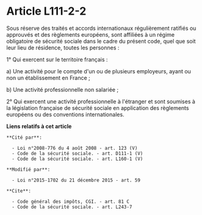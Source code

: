 # Article L111-2-2

Sous réserve des traités et accords internationaux régulièrement ratifiés ou approuvés et des règlements européens, sont
affiliées à un régime obligatoire de sécurité sociale dans le cadre du présent code, quel que soit leur lieu de résidence,
toutes les personnes : 

1° Qui exercent sur le territoire français : 

a) Une activité pour le compte d'un ou de plusieurs employeurs, ayant ou non un établissement en France ; 

b) Une activité professionnelle non salariée ; 

2° Qui exercent une activité professionnelle à l'étranger et sont soumises à la législation française de sécurité sociale en
application des règlements européens ou des conventions internationales.

**Liens relatifs à cet article**

	**Cité par**:

	  - Loi n°2008-776 du 4 août 2008 - art. 123 (V)
	  - Code de la sécurité sociale. - art. D111-1 (V)
	  - Code de la sécurité sociale. - art. L160-1 (V)

	**Modifié par**:

	  - Loi n°2015-1702 du 21 décembre 2015 - art. 59

	**Cite**:

	  - Code général des impôts, CGI. - art. 81 C
	  - Code de la sécurité sociale. - art. L243-7
